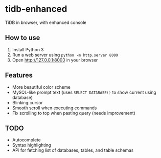 # tidb-enhanced
TiDB in browser, with enhanced console

## How to use

1. Install Python 3
2. Run a web server using `python -m http.server 8000`
3. Open http://127.0.0.1:8000 in your browser

## Features

- More beautiful color scheme
- MySQL-like prompt text (uses `SELECT DATABASE()` to show current using database)
- Blinking cursor
- Smooth scroll when executing commands
- Fix scrolling to top when pasting query (needs improvement)

## TODO

- Autocomplete
- Syntax highlighting
- API for fetching list of databases, tables, and table schemas

